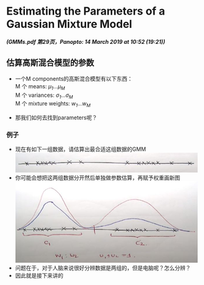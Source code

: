 # Estimating the Parameters of a Gaussian Mixture Model
***(GMMs.pdf 第29页，Panopto: 14 March 2019 at 10:52 (19:21))***

## 估算高斯混合模型的参数

* 一个M components的高斯混合模型有以下东西：  
M 个 means: *μ<sub>1</sub>...μ<sub>M</sub>*  
M 个 variances: *σ<sub>1</sub>...σ<sub>M</sub>*  
M 个 mixture weights: *w<sub>1</sub>...w<sub>M</sub>*  

* 那我们如何去找到parameters呢？

### 例子
* 现在有如下一组数据，请估算出最合适这组数据的GMM  
![](./img/FindPar.JPG)  
* 你可能会想把这两组数据分开然后单独做参数估算，再赋予权重画新图  
![](./img/FindPar2.JPG)  
* 问题在于，对于人脑来说很好分辨数据是两组的，但是电脑呢？怎么分辨？
* 因此就是接下来讲的  